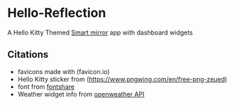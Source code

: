 # Hello-Reflection

 A Hello Kitty Themed [Smart mirror](https://hello-reflection.netlify.app/) app with dashboard widgets

## Citations
* favicons made with (favicon.io)
* Hello Kitty sticker from (https://www.pngwing.com/en/free-png-zeued)
* font from [fontshare](https://www.fontshare.com/)
* Weather widget info from [openweather API](https://openweathermap.org/api)
